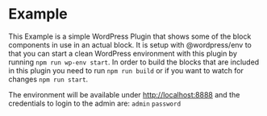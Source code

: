 # Example

This Example is a simple WordPress Plugin that shows some of the block components in use in an actual block.
It is setup with @wordpress/env to that you can start a clean WordPress environment with this plugin by running `npm run wp-env start`. In order to build the blocks that are included in this plugin you need to run `npm run build` or if you want to watch for changes `npm run start`.

The environment will be available under [http://localhost:8888](http://localhost:8888) and the credentials to login to the admin are: `admin` `password`